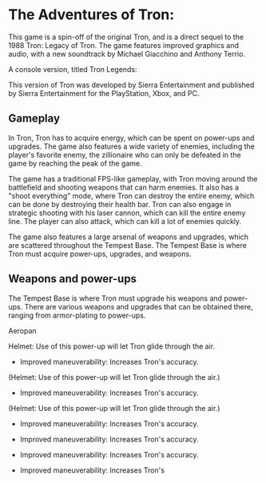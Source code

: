 # The Adventures of Tron:

This game is a spin-off of the original Tron, and is a direct sequel to the 1988 Tron: Legacy of Tron. The game features improved graphics and audio, with a new soundtrack by Michael Giacchino and Anthony Terrio.

A console version, titled Tron Legends:

This version of Tron was developed by Sierra Entertainment and published by Sierra Entertainment for the PlayStation, Xbox, and PC.

## Gameplay

In Tron, Tron has to acquire energy, which can be spent on power-ups and upgrades. The game also features a wide variety of enemies, including the player's favorite enemy, the zillionaire who can only be defeated in the game by reaching the peak of the game.

The game has a traditional FPS-like gameplay, with Tron moving around the battlefield and shooting weapons that can harm enemies. It also has a "shoot everything" mode, where Tron can destroy the entire enemy, which can be done by destroying their health bar. Tron can also engage in strategic shooting with his laser cannon, which can kill the entire enemy line. The player can also attack, which can kill a lot of enemies quickly.

The game also features a large arsenal of weapons and upgrades, which are scattered throughout the Tempest Base. The Tempest Base is where Tron must acquire power-ups, upgrades, and weapons.

## Weapons and power-ups

The Tempest Base is where Tron must upgrade his weapons and power-ups. There are various weapons and upgrades that can be obtained there, ranging from armor-plating to power-ups.

Aeropan

Helmet: Use of this power-up will let Tron glide through the air.

*   Improved maneuverability: Increases Tron's accuracy.

(Helmet: Use of this power-up will let Tron glide through the air.)

*   Improved maneuverability: Increases Tron's accuracy.

(Helmet: Use of this power-up will let Tron glide through the air.)

*   Improved maneuverability: Increases Tron's accuracy.

*   Improved maneuverability: Increases Tron's accuracy.

*   Improved maneuverability: Increases Tron's accuracy.

*   Improved maneuverability: Increases Tron's